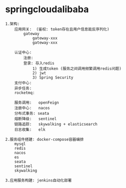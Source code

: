 # springcloudalibaba
	1.架构:
		应用网关:  (鉴权: token存在且用户信息能反序列化)
            gateway
        	    gateway-xxx
                gateway-xxx
        
        认证中心:   
            注册:
            登录: 存入redis
                1) 生成token (服务之间调用频繁调用redis问题)
                2) jwt      
                3) Spring Security
        支付中心:
        异步任务:
        rocketmq:
        		
		服务调用:   openFeign
		注册中心:   nacos
		分布式事务: seata
		熔断降级:   sentinel
        链路追踪:   skywalking + elasticsearch 
        日志收集:   elk
		
	2.服务组件搭建: docker-compose容器编排
		mysql
		redis
		nacos
		es
		seata
		sentinel
		skywalking

	3.应用服务构建: jenkins自动化部署
